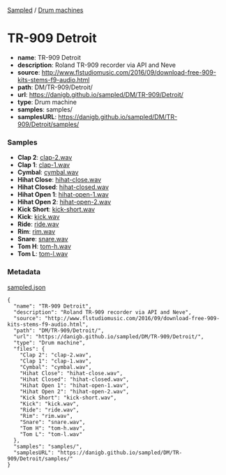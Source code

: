 [Sampled](https://danigb.github.io/sampled)
/
[Drum machines](https://danigb.github.io/sampled/DM)

# TR-909 Detroit

- __name__: TR-909 Detroit
- __description__: Roland TR-909 recorder via API and Neve
- __source__: http://www.flstudiomusic.com/2016/09/download-free-909-kits-stems-f9-audio.html
- __path__: DM/TR-909/Detroit/
- __url__: https://danigb.github.io/sampled/DM/TR-909/Detroit/
- __type__: Drum machine
- __samples__: samples/
- __samplesURL__: https://danigb.github.io/sampled/DM/TR-909/Detroit/samples/

### Samples

- __Clap 2__: [clap-2.wav](https://danigb.github.io/sampled/DM/TR-909/Detroit/samples/clap-2.wav)
- __Clap 1__: [clap-1.wav](https://danigb.github.io/sampled/DM/TR-909/Detroit/samples/clap-1.wav)
- __Cymbal__: [cymbal.wav](https://danigb.github.io/sampled/DM/TR-909/Detroit/samples/cymbal.wav)
- __Hihat Close__: [hihat-close.wav](https://danigb.github.io/sampled/DM/TR-909/Detroit/samples/hihat-close.wav)
- __Hihat Closed__: [hihat-closed.wav](https://danigb.github.io/sampled/DM/TR-909/Detroit/samples/hihat-closed.wav)
- __Hihat Open 1__: [hihat-open-1.wav](https://danigb.github.io/sampled/DM/TR-909/Detroit/samples/hihat-open-1.wav)
- __Hihat Open 2__: [hihat-open-2.wav](https://danigb.github.io/sampled/DM/TR-909/Detroit/samples/hihat-open-2.wav)
- __Kick Short__: [kick-short.wav](https://danigb.github.io/sampled/DM/TR-909/Detroit/samples/kick-short.wav)
- __Kick__: [kick.wav](https://danigb.github.io/sampled/DM/TR-909/Detroit/samples/kick.wav)
- __Ride__: [ride.wav](https://danigb.github.io/sampled/DM/TR-909/Detroit/samples/ride.wav)
- __Rim__: [rim.wav](https://danigb.github.io/sampled/DM/TR-909/Detroit/samples/rim.wav)
- __Snare__: [snare.wav](https://danigb.github.io/sampled/DM/TR-909/Detroit/samples/snare.wav)
- __Tom H__: [tom-h.wav](https://danigb.github.io/sampled/DM/TR-909/Detroit/samples/tom-h.wav)
- __Tom L__: [tom-l.wav](https://danigb.github.io/sampled/DM/TR-909/Detroit/samples/tom-l.wav)





### Metadata

[sampled.json](https://danigb.github.io/sampled/DM/TR-909/Detroit/sampled.json)

```
{
  "name": "TR-909 Detroit",
  "description": "Roland TR-909 recorder via API and Neve",
  "source": "http://www.flstudiomusic.com/2016/09/download-free-909-kits-stems-f9-audio.html",
  "path": "DM/TR-909/Detroit/",
  "url": "https://danigb.github.io/sampled/DM/TR-909/Detroit/",
  "type": "Drum machine",
  "files": {
    "Clap 2": "clap-2.wav",
    "Clap 1": "clap-1.wav",
    "Cymbal": "cymbal.wav",
    "Hihat Close": "hihat-close.wav",
    "Hihat Closed": "hihat-closed.wav",
    "Hihat Open 1": "hihat-open-1.wav",
    "Hihat Open 2": "hihat-open-2.wav",
    "Kick Short": "kick-short.wav",
    "Kick": "kick.wav",
    "Ride": "ride.wav",
    "Rim": "rim.wav",
    "Snare": "snare.wav",
    "Tom H": "tom-h.wav",
    "Tom L": "tom-l.wav"
  },
  "samples": "samples/",
  "samplesURL": "https://danigb.github.io/sampled/DM/TR-909/Detroit/samples/"
}
```

